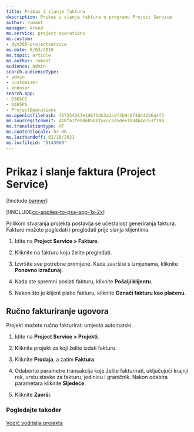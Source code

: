```yaml
---
title: Prikaz i slanje faktura
description: Prikaz i slanje faktura u programu Project Service
author: rumant
manager: kfend
ms.service: project-operations
ms.custom:
- dyn365-projectservice
ms.date: 8/03/2018
ms.topic: article
ms.author: rumant
audience: Admin
search.audienceType:
- admin
- customizer
- enduser
search.app:
- D365CE
- D365PS
- ProjectOperations
ms.openlocfilehash: f67254267e1d6f5db3a1cdf4b9c0f4d44226a4f3
ms.sourcegitcommit: 418fa1fe9d605b8faccc2d5dee1b04b4e753f194
ms.translationtype: HT
ms.contentlocale: hr-HR
ms.lasthandoff: 02/10/2021
ms.locfileid: "5143909"
---
```

# <a name="view-and-send-invoices-project-service"></a>Prikaz i slanje faktura (Project Service)

[!include [banner](../includes/psa-now-project-operations.md)]

[!INCLUDE[cc-applies-to-psa-app-1x-2x](../includes/cc-applies-to-psa-app-1x-2x.md)]

Prilikom stvaranja projekta postavlja se učestalost generiranja faktura. Fakture možete pogledati i pregledati prije slanja klijentima.  
  
1.  Idite na **Project Service > Fakture**.  
  
2.  Kliknite na fakturu koju želite pregledati.  
  
3.  Izvršite sve potrebne promjene. Kada završite s izmjenama, kliknite **Ponovno izračunaj**.  
  
4.  Kada ste spremni poslati fakturu, kliknite **Pošalji klijentu**.  
  
5.  Nakon što je klijent platio fakturu, kliknite **Označi fakturu kao plaćenu**.  
  
## <a name="manually-invoice-a-contract"></a>Ručno fakturiranje ugovora  
 Projekt možete ručno fakturirati umjesto automatski.  
  
1.  Idite na **Project Service > Projekti**.  
  
2.  Kliknite projekt za koji želite izdati fakturu.  
  
3.  Kliknite **Prodaja**, a zatim **Faktura**.  
  
4.  Odaberite parametre transakcija koje želite fakturirati, uključujući krajnji rok, vrstu stavke za fakturu, jedinicu i graničnik. Nakon odabira parametara kliknite **Sljedeće**.  
  
5.  Kliknite **Završi**.  
  
### <a name="see-also"></a>Pogledajte također  
 [Vodič voditelja projekta](../psa/project-manager-guide.md)
